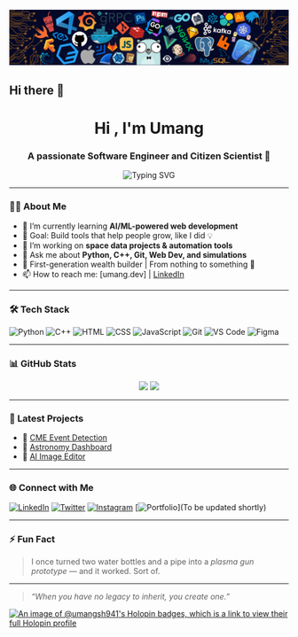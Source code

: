 <p align="center">
  <img src="https://github.com/UMANG-SH941/UMANG-SH941/blob/main/header_.png" alt="banner" />
</p>


## Hi there 👋

<h1 align="center">Hi , I'm Umang</h1>
<h3 align="center">A passionate Software Engineer and Citizen Scientist 🚀</h3>

<p align="center">
  <img src="https://readme-typing-svg.demolab.com?font=Fira+Code&pause=1000&center=true&vCenter=true&width=435&lines=First-gen+Engineer+%F0%9F%94%A5;Building+tech+to+uplift+my+roots;Loves+AI%2C+space+%26+open-source+tools;Always+learning+%F0%9F%93%9A+and+sharing+%F0%9F%92%AB" alt="Typing SVG" />
</p>

---

### 🧑‍💻 About Me
- 🌱 I’m currently learning **AI/ML-powered web development**
- 🎯 Goal: Build tools that help people grow, like I did 💡
- 🚀 I’m working on **space data projects & automation tools**
- 💬 Ask me about **Python, C++, Git, Web Dev, and simulations**
- 🏡 First-generation wealth builder | From nothing to something 💪
- 📫 How to reach me: [umang.dev]
 | [LinkedIn](https://www.linkedin.com/in/umang-shukla-492144264/)

---

### 🛠️ Tech Stack

![Python](https://img.shields.io/badge/-Python-05122A?style=flat&logo=python)
![C++](https://img.shields.io/badge/-C++-05122A?style=flat&logo=c++)
![HTML](https://img.shields.io/badge/-HTML5-05122A?style=flat&logo=html5)
![CSS](https://img.shields.io/badge/-CSS3-05122A?style=flat&logo=css3)
![JavaScript](https://img.shields.io/badge/-JavaScript-05122A?style=flat&logo=javascript)
![Git](https://img.shields.io/badge/-Git-05122A?style=flat&logo=git)
![VS Code](https://img.shields.io/badge/-VS%20Code-05122A?style=flat&logo=visual-studio-code)
![Figma](https://img.shields.io/badge/-Figma-05122A?style=flat&logo=figma)

---

### 📊 GitHub Stats

<p align="center">
  <img src="https://github-readme-stats.vercel.app/api?username=YourGitHubUsername&show_icons=true&theme=github_dark&hide_title=false" />
  <img src="https://github-readme-streak-stats.herokuapp.com/?user=YourGitHubUsername&theme=github-dark-blue" />
</p>

---

### 🎯 Latest Projects

- 🔭 [CME Event Detection](https://github.com/YourGitHubUsername/CME-Detection)
- 🌌 [Astronomy Dashboard](https://github.com/YourGitHubUsername/astro-dashboard)
- 🧠 [AI Image Editor](https://github.com/YourGitHubUsername/image-ai)

---

### 🌐 Connect with Me

[![LinkedIn](https://img.shields.io/badge/-LinkedIn-0A66C2?style=flat&logo=linkedin&logoColor=white)](https://www.linkedin.com/in/umang-shukla-492144264/)
[![Twitter](https://img.shields.io/badge/-Twitter-1DA1F2?style=flat&logo=twitter&logoColor=white)](https://x.com/iopersona08)
[![Instagram](https://img.shields.io/badge/-Instagram-E4405F?style=flat&logo=instagram&logoColor=white)](https://www.instagram.com/retonotes_ix99/)
[![Portfolio](https://img.shields.io/badge/-Portfolio-000?style=flat&logo=vercel&logoColor=white)](To be updated shortly)

---

### ⚡ Fun Fact
> I once turned two water bottles and a pipe into a *plasma gun prototype* — and it worked. Sort of.

---

> *“When you have no legacy to inherit, you create one.”*





<!--
**UMANG-SH941/UMANG-SH941** is a ✨ _special_ ✨ repository because its `README.md` (this file) appears on your GitHub profile.

Here are some ideas to get you started:

- 🔭 I’m currently working on ...
- 🌱 I’m currently learning ...
- 👯 I’m looking to collaborate on ...
- 🤔 I’m looking for help with ...
- 💬 Ask me about ...
- 📫 How to reach me: ...
- 😄 Pronouns: ...
- ⚡ Fun fact: ...
-->
[![An image of @umangsh941's Holopin badges, which is a link to view their full Holopin profile](https://holopin.me/umangsh941)](https://holopin.io/@umangsh941)
